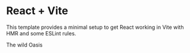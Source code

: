 # React + Vite

This template provides a minimal setup to get React working in Vite with HMR and some ESLint rules.

The wild Oasis

